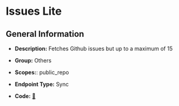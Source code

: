 # Issues Lite

## General Information

- **Description:** Fetches Github issues but up to a maximum of 15

- **Group:** Others
- **Scopes:**: public_repo
- **Endpoint Type:** Sync
- **Code:** [🔗](https://github.com/NangoHQ/integration-templates/tree/main/integrations/github/syncs/issues-lite.ts)
